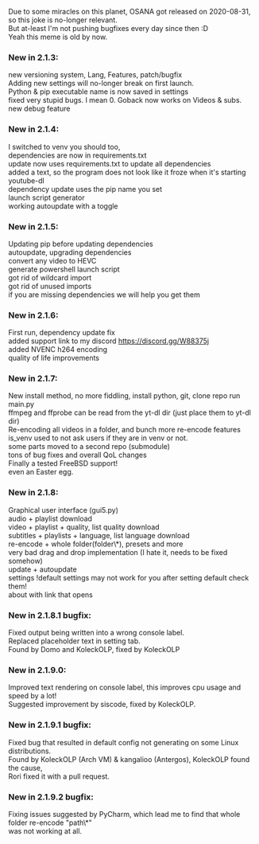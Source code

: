 Due to some miracles on this planet, OSANA got released on 2020-08-31, so this joke is no-longer relevant.<br>
But at-least I'm not pushing bugfixes every day since then :D<br>
Yeah this meme is old by now.<br>

### New in 2.1.3:
new versioning system, Lang, Features, patch/bugfix<br>
Adding new settings will no-longer break on first launch.<br>
Python & pip executable name is now saved in settings<br>
fixed very stupid bugs. I mean 0. Goback now works on Videos & subs.<br>
new debug feature<br>

### New in 2.1.4:
I switched to venv you should too,<br>
dependencies are now in requirements.txt<br>
update now uses requirements.txt to update all dependencies<br>
added a text, so the program does not look like it froze when it's starting youtube-dl<br>
dependency update uses the pip name you set<br>
launch script generator<br>
working autoupdate with a toggle<br>

### New in 2.1.5:
Updating pip before updating dependencies<br>
autoupdate, upgrading dependencies<br>
convert any video to HEVC<br>
generate powershell launch script<br>
got rid of wildcard import<br>
got rid of unused imports<br>
if you are missing dependencies we will help you get them<br>

### New in 2.1.6:
First run, dependency update fix<br>
added support link to my discord https://discord.gg/W88375j<br>
added NVENC h264 encoding <br>
quality of life improvements<br>

### New in 2.1.7:
New install method, no more fiddling, install python, git, clone repo run main.py<br>
ffmpeg and ffprobe can be read from the yt-dl dir (just place them to yt-dl dir)<br>
Re-encoding all videos in a folder, and bunch more re-encode features<br>
is_venv used to not ask users if they are in venv or not.<br>
some parts moved to a second repo (submodule)<br>
tons of bug fixes and overall QoL changes<br>
Finally a tested FreeBSD support!<br>
even an Easter egg.<br>

### New in 2.1.8:
Graphical user interface (gui5.py)<br>
audio + playlist download<br>
video + playlist + quality, list quality download<br>
subtitles + playlists + language, list language download<br>
re-encode + whole folder(folder\\*), presets and more<br>
very bad drag and drop implementation (I hate it, needs to be fixed somehow)<br>
update + autoupdate<br>
settings !default settings may not work for you after setting default check them!<br>
about with link that opens<br>

### New in 2.1.8.1 bugfix:
Fixed output being written into a wrong console label.<br>
Replaced placeholder text in setting tab.<br>
Found by Domo and KoleckOLP, fixed by KoleckOLP<br>

### New in 2.1.9.0:
Improved text rendering on console label, this improves cpu usage and speed by a lot!<br>
Suggested improvement by siscode, fixed by KoleckOLP.<br>

### New in 2.1.9.1 bugfix:
Fixed bug that resulted in default config not generating on some Linux distributions.<br>
Found by KoleckOLP (Arch VM) & kangalioo (Antergos), KoleckOLP found the cause,<br>
Rori fixed it with a pull request.<br>

### New in 2.1.9.2 bugfix:
Fixing issues suggested by PyCharm, which lead me to find that whole folder re-encode "path\\*"<br>
was not working at all.
